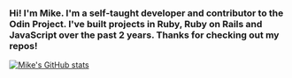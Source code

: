 ### Hi! I'm Mike. I'm a self-taught developer and contributor to the Odin Project. I've built projects in Ruby, Ruby on Rails and JavaScript over the past 2 years. Thanks for checking out my repos! 
<!--
**msespos/msespos** is a ✨ _special_ ✨ repository because its `README.md` (this file) appears on your GitHub profile.

Here are some ideas to get you started:

- 🔭 I’m currently working on ...
- 🌱 I’m currently learning ...
- 👯 I’m looking to collaborate on ...
- 🤔 I’m looking for help with ...
- 💬 Ask me about ...
- 📫 How to reach me: ...
- 😄 Pronouns: ...
- ⚡ Fun fact: ...
-->

[![Mike's GitHub stats](https://github-readme-stats.vercel.app/api?username=msespos)](https://github.com/anuraghazra/github-readme-stats)
